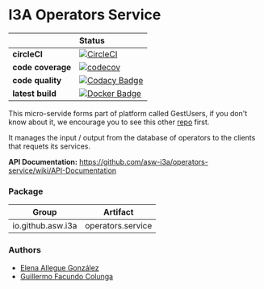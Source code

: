 # I3A Operators Service

| | **Status** |
|---|:----|
| **circleCI** |[![CircleCI](https://circleci.com/gh/asw-i3a/operators-service/tree/master.svg?style=svg)](https://circleci.com/gh/asw-i3a/operators-service/tree/master)
| **code coverage** |[![codecov](https://codecov.io/gh/asw-i3a/operators-service/branch/master/graph/badge.svg)](https://codecov.io/gh/asw-i3a/operators-service)
| **code quality** |[![Codacy Badge](https://api.codacy.com/project/badge/Grade/76aa0b37d6d04efbb066b869e474e273)](https://www.codacy.com/app/colunga91/operators-service?utm_source=github.com&amp;utm_medium=referral&amp;utm_content=asw-i3a/operators-service&amp;utm_campaign=Badge_Grade)
| **latest build** |[![Docker Badge](https://img.shields.io/badge/docker%20image-latest-blue.svg)](https://hub.docker.com/r/incisystem/operators_service/)

This micro-servide forms part of platform called GestUsers, if you don't know about it, we encourage you to see this other [repo](https://github.com/asw-i3a/project-documentation) first.

It manages the input / output from the database of operators to the clients that requets its services.

**API Documentation:** https://github.com/asw-i3a/operators-service/wiki/API-Documentation

### Package
|Group|Artifact|
|-----|--------|
|io.github.asw.i3a|operators.service|

### Authors
- [Elena Allegue González](https://github.com/EleAllegue)
- [Guillermo Facundo Colunga](https://github.com/thewilly)

